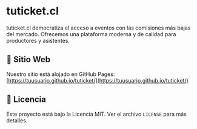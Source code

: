 # tuticket.cl

tuticket.cl democratiza el acceso a eventos con las comisiones más bajas del mercado. Ofrecemos una plataforma moderna y de calidad para productores y asistentes.

## 🚀 Sitio Web
Nuestro sitio está alojado en GitHub Pages: [https://tuusuario.github.io/tuticket/](https://tuusuario.github.io/tuticket/)

## 📝 Licencia
Este proyecto está bajo la Licencia MIT. Ver el archivo `LICENSE` para más detalles.
